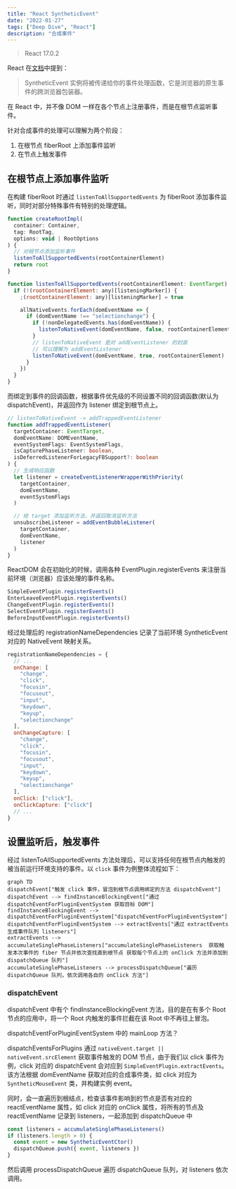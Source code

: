 ```yaml
---
title: "React SyntheticEvent"
date: "2022-01-27"
tags: ["Deep Dive", "React"]
description: "合成事件"
---
```


> React 17.0.2

React 在[文档](https://zh-hans.reactjs.org/docs/handling-events.html)中提到：

> SyntheticEvent 实例将被传递给你的事件处理函数，它是浏览器的原生事件的跨浏览器包装器。

在 React 中，并不像 DOM 一样在各个节点上注册事件，而是在根节点监听事件。

针对合成事件的处理可以理解为两个阶段：

1. 在根节点 fiberRoot 上添加事件监听
2. 在节点上触发事件

## 在根节点上添加事件监听

在构建 fiberRoot 时通过 `listenToAllSupportedEvents` 为 fiberRoot 添加事件监听，同时对部分特殊事件有特别的处理逻辑。

```js
function createRootImpl(
  container: Container,
  tag: RootTag,
  options: void | RootOptions
) {
  // 对根节点添加监听事件
  listenToAllSupportedEvents(rootContainerElement)
  return root
}

function listenToAllSupportedEvents(rootContainerElement: EventTarget) {
  if (!(rootContainerElement: any)[listeningMarker]) {
    ;(rootContainerElement: any)[listeningMarker] = true

    allNativeEvents.forEach(domEventName => {
      if (domEventName !== "selectionchange") {
        if (!nonDelegatedEvents.has(domEventName)) {
          listenToNativeEvent(domEventName, false, rootContainerElement)
        }
        // listenToNativeEvent 是对 addEventListener 的封装
        // 可以理解为 addEventListener
        listenToNativeEvent(domEventName, true, rootContainerElement)
      }
    })
  }
}
```

而绑定到事件的回调函数，根据事件优先级的不同设置不同的回调函数(默认为 dispatchEvent)，并返回作为 listener 绑定到根节点上。

```ts
// listenToNativeEvent -> addTrappedEventListener
function addTrappedEventListener(
  targetContainer: EventTarget,
  domEventName: DOMEventName,
  eventSystemFlags: EventSystemFlags,
  isCapturePhaseListener: boolean,
  isDeferredListenerForLegacyFBSupport?: boolean
) {
  // 生成响应函数
  let listener = createEventListenerWrapperWithPriority(
    targetContainer,
    domEventName,
    eventSystemFlags
  )

  // 给 target 添加监听方法，并返回取消监听方法
  unsubscribeListener = addEventBubbleListener(
    targetContainer,
    domEventName,
    listener
  )
}
```

ReactDOM 会在初始化的时候，调用各种 EventPlugin.registerEvents 来注册当前环境（浏览器）应该处理的事件名称。

```js
SimpleEventPlugin.registerEvents()
EnterLeaveEventPlugin.registerEvents()
ChangeEventPlugin.registerEvents()
SelectEventPlugin.registerEvents()
BeforeInputEventPlugin.registerEvents()
```

经过处理后的 registrationNameDependencies 记录了当前环境 SyntheticEvent 对应的 NativeEvent 映射关系。

```js
registrationNameDependencies = {
  // ...
  onChange: [
    "change",
    "click",
    "focusin",
    "focusout",
    "input",
    "keydown",
    "keyup",
    "selectionchange"
  ],
  onChangeCapture: [
    "change",
    "click",
    "focusin",
    "focusout",
    "input",
    "keydown",
    "keyup",
    "selectionchange"
  ],
  onClick: ["click"],
  onClickCapture: ["click"]
  // ...
}
```

## 设置监听后，触发事件

经过 listenToAllSupportedEvents 方法处理后，可以支持任何在根节点内触发的被当前运行环境支持的事件。以 `click` 事件为例整体流程如下：

```mermaid
graph TD
dispatchEvent["触发 click 事件，冒泡到根节点调用绑定的方法 dispatchEvent"]
dispatchEvent --> findInstanceBlockingEvent["通过 dispatchEventForPluginEventSystem 获取目标 DOM"]
findInstanceBlockingEvent --> dispatchEventForPluginEventSystem["dispatchEventForPluginEventSystem"]
dispatchEventForPluginEventSystem --> extractEvents["通过 extractEvents 生成事件队列 listeners"]
extractEvents --> accumulateSinglePhaseListeners["accumulateSinglePhaseListeners  获取触发本次事件的 fiber 节点并依次查找直到根节点 获取每个节点上的 onClick 方法并添加到 dispatchQueue 队列"]
accumulateSinglePhaseListeners --> processDispatchQueue["遍历 dispatchQueue 队列，依次调用各自的 onClick 方法"]
```

### dispatchEvent

dispatchEvent 中有个 findInstanceBlockingEvent 方法，目的是在有多个 Root 节点的应用中，将一个 Root 内触发的事件拦截在该 Root 中不再往上冒泡。

dispatchEventForPluginEventSystem 中的 mainLoop 方法？

dispatchEventsForPlugins 通过 `nativeEvent.target || nativeEvent.srcElement` 获取事件触发的 DOM 节点，由于我们以 click 事件为例，click 对应的 dispatchEvent 会对应到 `SimpleEventPlugin.extractEvents`。该方法根据 domEventName 获取对应的合成事件类，如 click 对应为 `SyntheticMouseEvent` 类，并构建实例 event。

同时，会一直遍历到根结点，检查该事件影响到的节点是否有对应的 reactEventName 属性，如 click 对应的 onClick 属性，将所有的节点及 reactEventName 记录到 listeners，一起添加到 dispatchQueue 中

```ts
const listeners = accumulateSinglePhaseListeners()
if (listeners.length > 0) {
  const event = new SyntheticEventCtor()
  dispatchQueue.push({ event, listeners })
}
```

然后调用 processDispatchQueue 遍历 dispatchQueue 队列，对 listeners 依次调用。
